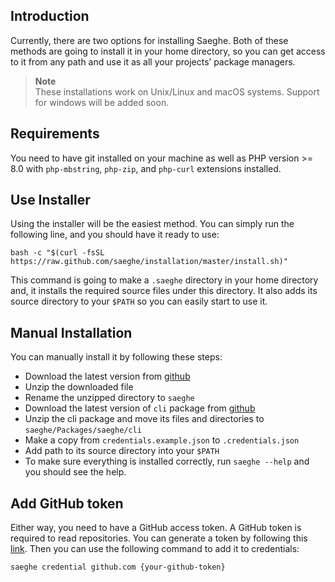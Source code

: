 ## Introduction

Currently, there are two options for installing Saeghe.
Both of these methods are going to install it in your home directory,
so you can get access to it from any path and use it as all your projects’ package managers.

> **Note**  
> These installations work on Unix/Linux and macOS systems.
> Support for windows will be added soon.

## Requirements

You need to have git installed on your machine as well as PHP version >= 8.0
with `php-mbstring`, `php-zip`, and `php-curl` extensions installed.

## Use Installer

Using the installer will be the easiest method.
You can simply run the following line, and you should have it ready to use:

```shell
bash -c "$(curl -fsSL https://raw.github.com/saeghe/installation/master/install.sh)"
```

This command is going to make a `.saeghe` directory in your home directory and,
it installs the required source files under this directory.
It also adds its source directory to your `$PATH` so you can easily start to use it.

## Manual Installation

You can manually install it by following these steps:

- Download the latest version from [github](https://github.com/saeghe/saeghe/releases)
- Unzip the downloaded file
- Rename the unzipped directory to `saeghe`
- Download the latest version of `cli` package from [github](https://github.com/saeghe/cli/releases)
- Unzip the cli package and move its files and directories to `saeghe/Packages/saeghe/cli`
- Make a copy from `credentials.example.json` to `.credentials.json`
- Add path to its source directory into your `$PATH`
- To make sure everything is installed correctly, run `saeghe --help` and you should see the help.

## Add GitHub token

Either way, you need to have a GitHub access token. A GitHub token is required to read repositories.
You can generate a token by following this [link](https://docs.github.com/en/authentication/keeping-your-account-and-data-secure/creating-a-personal-access-token).
Then you can use the following command to add it to credentials:

```shell
saeghe credential github.com {your-github-token}
```
